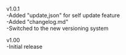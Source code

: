 v1.0.1  
-Added "update,json" for self update feature  
-Added "changelog.md"  
-Switched to the new versioning system  
  
v1.00  
-Initial release
